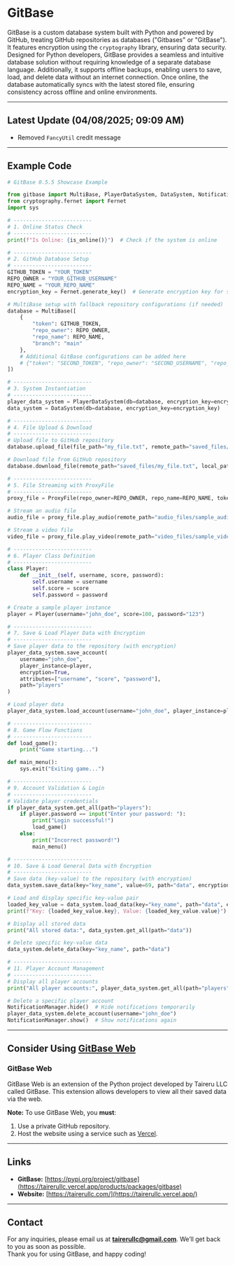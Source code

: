 # GitBase

GitBase is a custom database system built with Python and powered by GitHub, treating GitHub repositories as databases ("Gitbases" or "GitBase"). It features encryption using the `cryptography` library, ensuring data security. Designed for Python developers, GitBase provides a seamless and intuitive database solution without requiring knowledge of a separate database language. Additionally, it supports offline backups, enabling users to save, load, and delete data without an internet connection. Once online, the database automatically syncs with the latest stored file, ensuring consistency across offline and online environments.

---

## Latest Update (04/08/2025; 09:09 AM)
- Removed `FancyUtil` credit message

---

## Example Code

```python
# GitBase 0.5.5 Showcase Example

from gitbase import MultiBase, PlayerDataSystem, DataSystem, NotificationManager, ProxyFile, is_online
from cryptography.fernet import Fernet
import sys

# -------------------------
# 1. Online Status Check
# -------------------------
print(f"Is Online: {is_online()}")  # Check if the system is online

# -------------------------
# 2. GitHub Database Setup
# -------------------------
GITHUB_TOKEN = "YOUR_TOKEN"
REPO_OWNER = "YOUR_GITHUB_USERNAME"
REPO_NAME = "YOUR_REPO_NAME"
encryption_key = Fernet.generate_key()  # Generate encryption key for secure storage

# MultiBase setup with fallback repository configurations (if needed)
database = MultiBase([
    {
        "token": GITHUB_TOKEN,
        "repo_owner": REPO_OWNER,
        "repo_name": REPO_NAME,
        "branch": "main"
    },
    # Additional GitBase configurations can be added here
    # {"token": "SECOND_TOKEN", "repo_owner": "SECOND_USERNAME", "repo_name": "SECOND_REPO", "branch": "main"}
])

# -------------------------
# 3. System Instantiation
# -------------------------
player_data_system = PlayerDataSystem(db=database, encryption_key=encryption_key)
data_system = DataSystem(db=database, encryption_key=encryption_key)

# -------------------------
# 4. File Upload & Download
# -------------------------
# Upload file to GitHub repository
database.upload_file(file_path="my_file.txt", remote_path="saved_files/my_file.txt")

# Download file from GitHub repository
database.download_file(remote_path="saved_files/my_file.txt", local_path="files/my_file.txt")

# -------------------------
# 5. File Streaming with ProxyFile
# -------------------------
proxy_file = ProxyFile(repo_owner=REPO_OWNER, repo_name=REPO_NAME, token=GITHUB_TOKEN, branch="main")

# Stream an audio file
audio_file = proxy_file.play_audio(remote_path="audio_files/sample_audio.wav")

# Stream a video file
video_file = proxy_file.play_video(remote_path="video_files/sample_video.mp4")

# -------------------------
# 6. Player Class Definition
# -------------------------
class Player:
    def __init__(self, username, score, password):
        self.username = username
        self.score = score
        self.password = password

# Create a sample player instance
player = Player(username="john_doe", score=100, password="123")

# -------------------------
# 7. Save & Load Player Data with Encryption
# -------------------------
# Save player data to the repository (with encryption)
player_data_system.save_account(
    username="john_doe",
    player_instance=player,
    encryption=True,
    attributes=["username", "score", "password"],
    path="players"
)

# Load player data
player_data_system.load_account(username="john_doe", player_instance=player, encryption=True)

# -------------------------
# 8. Game Flow Functions
# -------------------------
def load_game():
    print("Game starting...")

def main_menu():
    sys.exit("Exiting game...")

# -------------------------
# 9. Account Validation & Login
# -------------------------
# Validate player credentials
if player_data_system.get_all(path="players"):
    if player.password == input("Enter your password: "):
        print("Login successful!")
        load_game()
    else:
        print("Incorrect password!")
        main_menu()

# -------------------------
# 10. Save & Load General Data with Encryption
# -------------------------
# Save data (key-value) to the repository (with encryption)
data_system.save_data(key="key_name", value=69, path="data", encryption=True)

# Load and display specific key-value pair
loaded_key_value = data_system.load_data(key="key_name", path="data", encryption=True)
print(f"Key: {loaded_key_value.key}, Value: {loaded_key_value.value}")

# Display all stored data
print("All stored data:", data_system.get_all(path="data"))

# Delete specific key-value data
data_system.delete_data(key="key_name", path="data")

# -------------------------
# 11. Player Account Management
# -------------------------
# Display all player accounts
print("All player accounts:", player_data_system.get_all(path="players"))

# Delete a specific player account
NotificationManager.hide()  # Hide notifications temporarily
player_data_system.delete_account(username="john_doe")
NotificationManager.show()  # Show notifications again
```

---

## Consider Using [GitBase Web](https://tairerullc.vercel.app/products/extensions/gitbase-web)

### GitBase Web
GitBase Web is an extension of the Python project developed by Taireru LLC called GitBase. This extension allows developers to view all their saved data via the web. 

**Note:** To use GitBase Web, you **must**:
1. Use a private GitHub repository.
2. Host the website using a service such as [Vercel](https://vercel.com).

---

## Links
- **GitBase:** [https://pypi.org/project/gitbase](https://tairerullc.vercel.app/products/packages/gitbase)
- **Website:** [https://tairerullc.com/](https://tairerullc.vercel.app/)

---

## Contact
For any inquiries, please email us at **tairerullc@gmail.com**. We’ll get back to you as soon as possible.  
Thank you for using GitBase, and happy coding!